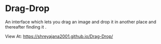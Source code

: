 # Drag-Drop

An interface which lets you drag an image and drop it in another place and thereafter finding it .

View At: https://shreyajana2001.github.io/Drag-Drop/

